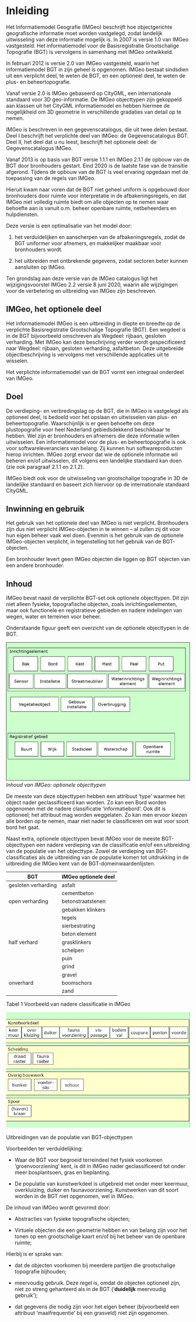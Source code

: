 Inleiding
=========

Het Informatiemodel Geografie (IMGeo) beschrijft hoe objectgerichte geografische
informatie moet worden vastgelegd, zodat landelijk uitwisseling van deze
informatie mogelijk is. In 2007 is versie 1.0 van IMGeo vastgesteld. Het
informatiemodel voor de Basisregistratie Grootschalige Topografie (BGT) is
vervolgens in samenhang met IMGeo ontwikkeld.

In februari 2012 is versie 2.0 van IMGeo vastgesteld, waarin het informatiemodel
BGT in zijn geheel is opgenomen. IMGeo bestaat sindsdien uit een verplicht deel,
te weten de BGT, en een optio­neel deel, te weten de plus- en beheertopografie.

Vanaf versie 2.0 is IMGeo gebaseerd op CityGML, een internationale standaard
voor 3D geo-informatie. De IMGeo objecttypen zijn gekoppeld aan klassen uit het
CityGML informatiemodel en hebben hiermee de mogelijkheid om 3D geometrie in
verschillende gradaties van detail op te nemen.

IMGeo is beschreven in een gegevenscatalogus, die uit twee delen bestaat.
Deel I beschrijft het verplichte deel van IMGeo: de Gegevenscatalogus BGT.
Deel II, het deel dat u nu leest, beschrijft het optionele deel: de
Gegevenscatalogus IMGeo.

Vanaf 2013 is op basis van BGT versie 1.1.1 en IMGeo 2.1.1 de opbouw van de BGT
door bronhouders gestart. Eind 2020 is de laatste fase van de transitie
afgerond. Tijdens de opbouw van de BGT is veel ervaring opgedaan met de
toepassing van de regels van IMGeo.

Hieruit kwam naar voren dat de BGT niet geheel uniform is opgebouwd door
bronhouders door ruimte voor interpretatie in de afbakeningsregels, en dat IMGeo
niet volledig ruimte biedt om alle objecten op te nemen waar behoefte aan is
vanuit o.m. beheer openbare ruimte, netbeheerders en hulpdiensten.

Deze versie is een optimalisatie van het model door:

1.  het verduidelijken en aanscherpen van de afbakeningsregels, zodat de BGT
    uniformer voor afnemers, en makkelijker maakbaar voor bronhouders wordt.

2.  het uitbreiden met ontbrekende gegevens, zodat sectoren beter kunnen
    aansluiten op IMGeo.

Ten grondslag aan deze versie van de IMGeo catalogus ligt het wijzigingsvoorstel
IMGeo 2.2 versie 8 juni 2020, waarin alle wijzigingen voor de verbetering en
uitbreiding van IMGeo zijn beschreven.

IMGeo, het optionele deel
-------------------------

Het informatiemodel IMGeo is een uitbreiding in diepte en breedte op de
verplichte Basisregistratie Grootschalige Topografie (BGT). Een wegdeel is in de
BGT bijvoorbeeld omschreven als Wegdeel: rijbaan, gesloten verharding. Met IMGeo
kan deze beschrijving verder wordt gespecificeerd naar Wegdeel: rijbaan,
gesloten verharding, asfaltbeton. Deze uitgebreide objectbeschrijving is
vervolgens met verschillende applicaties uit te wisselen.

Het verplichte informatiemodel van de BGT vormt een integraal onderdeel van
IMGeo.

Doel
----

De verdieping- en verbredingslag op de BGT, die in IMGeo is vastgelegd als
optioneel deel, is bedoeld voor het opslaan en uitwisselen van plus- en
beheertopografie. Waarschijnlijk is er geen behoefte om deze plustopografie voor
heel Nederland gebiedsdekkend beschikbaar te hebben. Wel zijn er bronhouders en
afnemers die deze informatie willen uitwisselen. Een informatiemodel voor de
plus- en beheertopografie is ook voor softwareleveranciers van belang. Zij
kunnen hun softwareproducten hierop inrichten. IMGeo zorgt ervoor dat wie de
optionele informatie wil beheren en/of uitwisselen, dit volgens
een landelijke standaard kan doen (zie ook paragraaf 2.1.1 en 2.1.2).

IMGeo biedt ook voor de uitwisseling van grootschalige topografie in 3D de
landelijke standaard en baseert zich hiervoor op de internationale standaard
CityGML.

Inwinning en gebruik
--------------------

Het gebruik van het optionele deel van IMGeo is niet verplicht. Bronhouders zijn
dus niet verplicht IMGeo-objecten in te winnen – al zullen zij dit voor hun
eigen beheer vaak wel doen. Evenmin is het gebruik van de optionele
IMGeo-objecten verplicht, in tegenstelling tot het gebruik van de BGT-objecten.

Een bronhouder levert geen IMGeo objecten die liggen op BGT objecten van een
andere bronhouder.

Inhoud
------

IMGeo bevat naast de verplichte BGT-set ook optionele objecttypen. Dit zijn niet
alleen fysieke, topografische objecten, zoals inrichtingselementen, maar ook
functionele en registratieve gebieden en nadere indelingen van wegen, water en
terreinen voor beheer.

Onderstaande figuur geeft een overzicht van de optionele objecttypen in de BGT.

![](media/e06259e842931b5cc2bb5cf31e4d7c4d.png)
*Inhoud van IMGeo: optionele objecttypen*

De meeste van deze objecttypen hebben een attribuut ‘type’ waarmee het object
nader geclassificeerd kan worden. Zo kan een Bord worden opgenomen met de nadere
classificatie ‘informatiebord’. Ook dit is optioneel; het attribuut mag worden
weggelaten. Zo kan men ervoor kiezen alle borden op te nemen, maar niet nader te
classificeren om wat voor soort bord het gaat.

Naast extra, optionele objecttypen bevat IMGeo voor de meeste BGT-objecttypen
een nadere verdieping van de classificatie en/of een uitbreiding van de
populatie van het objecttype. Zowel de verdieping van BGT-classificaties als de
uitbreiding van de populatie komen tot uitdrukking in de uitbreiding die IMGeo
kent van de BGT-domeinwaardenlijsten.

| BGT                 | IMGeo optionele deel |
|---------------------|----------------------|
| gesloten verharding | asfalt               |
|                     | cementbeton          |
| open verharding     | betonstraatstenen    |
|                     | gebakken klinkers    |
|                     | tegels               |
|                     | sierbestrating       |
|                     | beton element        |
| half verhard        | grasklinkers         |
|                     | schelpen             |
|                     | puin                 |
|                     | grind                |
|                     | gravel               |
| onverhard           | boomschors           |
|                     | zand                 |

Tabel 1 Voorbeeld van nadere classificatie in IMGeo

![](media/c1ee4fdb69a2d1e4fe62f71494d54d44.png)

Uitbreidingen van de populatie van BGT-objecttypen

Voorbeelden ter verduidelijking:

-   Waar de BGT voor begroeid terreindeel het fysiek voorkomen
    ‘groenvoorziening’ kent, is dit in IMGeo nader geclassificeerd tot onder
    meer bosplantsoen, gras en beplanting.

-   De populatie van kunstwerkdeel is uitgebreid met onder meer keermuur,
    overkluizing, duiker en faunavoorziening. Kunstwerken van dit soort worden
    in de BGT niet opgenomen, wel in IMGeo.

De inhoud van IMGeo wordt gevormd door:

-   Abstracties van fysieke topografische objecten;

-   Virtuele objecten die een geometrie hebben en van belang zijn voor het tonen
    op een grootschalige kaart en/of bij het beheer van de openbare ruimte;

Hierbij is er sprake van:

-   dat de objecten voorkomen bij meerdere partijen die grootschalige topografie
    bijhouden;

-   meervoudig gebruik. Deze regel is, omdat de objecten optioneel zijn, niet zo
    streng gehanteerd als in de BGT (‘**duidelijk** meervoudig gebruik’);

-   dat gegevens die nodig zijn voor het eigen beheer (bijvoorbeeld een
    attribuut ‘maaifrequentie’ bij een grasveld) niet zijn opgenomen.
